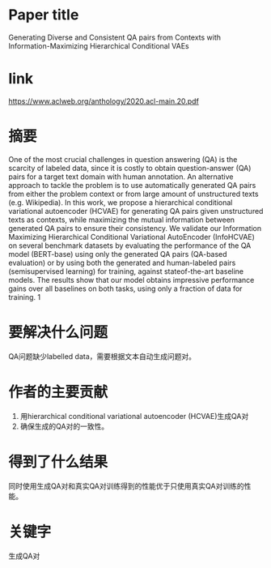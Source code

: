 # Paper title

Generating Diverse and Consistent QA pairs from Contexts with Information-Maximizing Hierarchical Conditional VAEs

# link

https://www.aclweb.org/anthology/2020.acl-main.20.pdf

# 摘要

One of the most crucial challenges in question answering (QA) is the scarcity of labeled data, since it is costly to obtain question-answer (QA) pairs for a target text domain with human annotation. An alternative approach to tackle the problem is to use automatically generated QA pairs from either the problem context or from large amount of unstructured texts (e.g. Wikipedia). In this work, we propose a hierarchical conditional variational autoencoder (HCVAE) for generating QA pairs given unstructured texts as contexts, while maximizing the mutual information between generated QA pairs to ensure their consistency. We validate our Information Maximizing Hierarchical Conditional Variational AutoEncoder (InfoHCVAE) on several benchmark datasets by evaluating the performance of the QA model (BERT-base) using only the generated QA pairs (QA-based evaluation) or by using both the generated and human-labeled pairs (semisupervised learning) for training, against stateof-the-art baseline models. The results show that our model obtains impressive performance gains over all baselines on both tasks, using only a fraction of data for training. 1 

# 要解决什么问题

QA问题缺少labelled data，需要根据文本自动生成问题对。

# 作者的主要贡献

1. 用hierarchical conditional variational autoencoder (HCVAE)生成QA对  
2. 确保生成的QA对的一致性。  

# 得到了什么结果

同时使用生成QA对和真实QA对训练得到的性能优于只使用真实QA对训练的性能。

# 关键字

生成QA对

